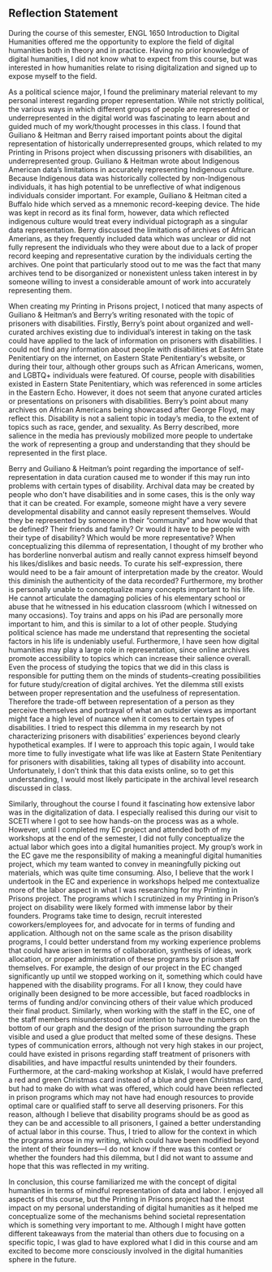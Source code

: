 <h2>Reflection Statement</h2>
<p>
During the course of this semester, ENGL 1650 Introduction to Digital Humanities offered me the opportunity to explore the field of digital humanities both in theory and in practice. Having no prior knowledge of digital humanities, I did not know what to expect from this course, but was interested in how humanities relate to rising digitalization and signed up to expose myself to the field.
</p>
<p>As a political science major, I found the preliminary material relevant to my personal interest regarding proper representation. While not strictly political, the various ways in which different groups of people are represented or underrepresented in the digital world was fascinating to learn about and guided much of my work/thought processes in this class. I found that Guiliano & Heitman and Berry raised important points about the digital representation of historically underrepresented groups, which related to my Printing in Prisons project when discussing prisoners with disabilities, an underrepresented group. Guiliano & Heitman wrote about Indigenous American data’s limitations in accurately representing Indigenous culture. Because Indigenous data was historically collected by non-Indigenous individuals, it has high potential to be unreflective of what indigenous individuals consider important. For example, Guiliano & Heitman cited a Buffalo hide which served as a mnemonic record-keeping device. The hide was kept in record as its final form, however, data which reflected indigenous culture would treat every individual pictograph as a singular data representation. Berry discussed the limitations of archives of African Amerians, as they frequently included data which was unclear or did not fully represent the individuals who they were about due to a lack of proper record keeping and representative curation by the individuals certing the archives. One point that particularly stood out to me was the fact that many archives tend to be disorganized or nonexistent unless taken interest in by someone willing to invest a considerable amount of work into accurately representing them. </p>
<p>When creating my Printing in Prisons project, I noticed that many aspects of Guiliano & Heitman’s and Berry’s writing resonated with the topic of prisoners with disabilities. Firstly, Berry’s point about organized and well-curated archives existing due to individual’s interest in taking on the task could have applied to the lack of information on prisoners with disabilities. I could not find any information about people with disabilities at Eastern State Penitentiary on the internet, on Eastern State Penitentiary's website, or during their tour, although other groups such as African Americans, women, and LGBTQ+ individuals were featured. Of course, people with disabilities existed in Eastern State Penitentiary, which was referenced in some articles in the Eastern Echo. However, it does not seem that anyone curated articles or presentations on prisoners with disabilities. Berry’s point about many archives on African Americans being showcased after George Floyd, may reflect this. Disability is not a salient topic in today’s media, to the extent of topics such as race, gender, and sexuality. As Berry described, more salience in the media has previously mobilized more people to undertake the work of representing a group and understanding that they should be represented in the first place.</p>
<p>Berry and Guiliano & Heitman’s point regarding the importance of self-representation in data curation caused me to wonder if this may run into problems with certain types of disability. Archival data may be created by people who don't have disabilities and in some cases, this is the only way that it can be created. For example, someone might have a very severe developmental disability and cannot easily represent themselves. Would they be represented by someone in their “community” and how would that be defined? Their friends and family? Or would it have to be people with their type of disability? Which would be more representative? When conceptualizing this dilemma of representation, I thought of my brother who has borderline nonverbal autism and really cannot express himself beyond his likes/dislikes and basic needs. To curate his self-expression, there would need to be a fair amount of interpretation made by the creator. Would this diminish the authenticity of the data recorded? Furthermore, my brother is personally unable to conceptualize many concepts important to his life. He cannot articulate the damaging policies of his elementary school or abuse that he witnessed in his education classroom (which I witnessed on many occasions). Toy trains and apps on his iPad are personally more important to him, and this is similar to a lot of other people. Studying political science has made me understand that representing the societal factors in his life is undeniably useful. Furthermore, I have seen how digital humanities may play a large role in representation, since online archives promote accessibility to topics which can increase their salience overall. Even the process of studying the topics that we did in this class is responsible for putting them on the minds of students–creating possibilities for future study/creation of digital archives. Yet the dilemma still exists between proper representation and the usefulness of representation. Therefore the trade-off between representation of a person as they perceive themselves and portrayal of what an outsider views as important might face a high level of nuance when it comes to certain types of disabilities. I tried to respect this dilemma in my research by not characterizing prisoners with disabilities’ experiences beyond clearly hypothetical examples. If I were to approach this topic again, I would take more time to fully investigate what life was like at Eastern State Penitentiary for prisoners with disabilities, taking all types of disability into account. Unfortunately, I don’t think that this data exists online, so to get this understanding, I would most likely participate in the archival level research discussed in class.</p>
<p> Similarly, throughout the course I found it fascinating how extensive labor was in the digitalization of data. I especially realised this during our visit to SCETI where I got to see how hands-on the process was as a whole. However, until I completed my EC project and attended both of my workshops at the end of the semester, I did not fully conceptualize the actual labor which goes into a digital humanities project. My group’s work in the EC gave me the responsibility of making a meaningful digital humanities project, which my team wanted to convey in meaningfully picking out materials, which was quite time consuming. Also, I believe that the work I undertook in the EC and experience in workshops helped me contextualize more of the labor aspect in what I was researching for my Printing in Prisons project. The programs which I scrutinized in my Printing in Prison’s project on disability were likely formed with immense labor by their founders. Programs take time to design, recruit interested coworkers/employees for, and advocate for in terms of funding and application. Although not on the same scale as the prison disability programs, I could better understand from my working experience problems that could have arisen in terms of collaboration, synthesis of ideas, work allocation, or proper administration of these programs by prison staff themselves. For example, the design of our project in the EC changed significantly up until we stopped working on it, something which could have happened with the disability programs. For all I know, they could have originally been designed to be more accessible, but faced roadblocks in terms of funding and/or convincing others of their value which produced their final product. Similarly, when working with the staff in the EC, one of the staff members misunderstood our intention to have the numbers on the bottom of our graph and the design of the prison surrounding the graph visible and used a glue product that melted some of these designs. These types of communication errors, although not very high stakes in our project, could have existed in prisons regarding staff treatment of prisoners with disabilities, and have impactful results unintended by their founders. Furthermore, at the card-making workshop at Kislak, I would have preferred a red and green Christmas card instead of a blue and green Christmas card, but had to make do with what was offered, which could have been reflected in prison programs which may not have had enough resources to provide optimal care or qualified staff to serve all deserving prisoners. For this reason, although I believe that disability programs should be as good as they can be and accessible to all prisoners, I gained a better understanding of actual labor in this course. Thus, I tried to allow for the context in which the programs arose in my writing, which could have been modified beyond the intent of their founders—I do not know if there was this context or whether the founders had this dilemma, but I did not want to assume and hope that this was reflected in my writing. </p>
<p>In conclusion, this course familiarized me with the concept of digital humanities in terms of mindful representation of data and labor. I enjoyed all aspects of this course, but the Printing in Prisons project had the most impact on my personal understanding of digital humanities as it helped me conceptualize some of the mechanisms behind societal representation which is something very important to me. Although I might have gotten different takeaways from the material than others due to focusing on a specific topic, I was glad to have explored what I did in this course and am excited to become more consciously involved in the digital humanities sphere in the future. </p>
